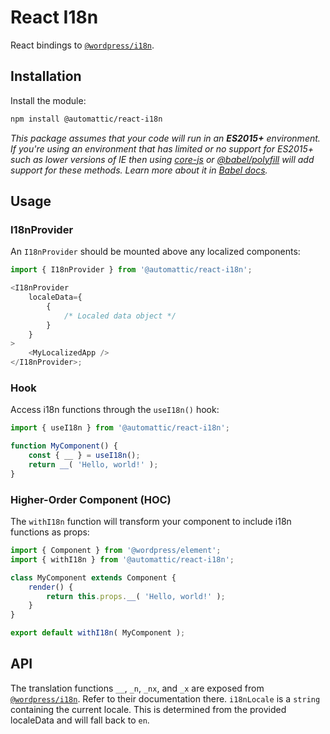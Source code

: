 # React I18n

React bindings to [`@wordpress/i18n`](https://github.com/WordPress/gutenberg/tree/HEAD/packages/i18n).

## Installation

Install the module:

```sh
npm install @automattic/react-i18n
```

_This package assumes that your code will run in an **ES2015+** environment. If you're using an environment that has limited or no support for ES2015+ such as lower versions of IE then using [core-js](https://github.com/zloirock/core-js) or [@babel/polyfill](https://babeljs.io/docs/en/next/babel-polyfill) will add support for these methods. Learn more about it in [Babel docs](https://babeljs.io/docs/en/next/caveats)._

## Usage

### I18nProvider

An `I18nProvider` should be mounted above any localized components:

```js
import { I18nProvider } from '@automattic/react-i18n';

<I18nProvider
	localeData={
		{
			/* Localed data object */
		}
	}
>
	<MyLocalizedApp />
</I18nProvider>;
```

### Hook

Access i18n functions through the `useI18n()` hook:

```js
import { useI18n } from '@automattic/react-i18n';

function MyComponent() {
	const { __ } = useI18n();
	return __( 'Hello, world!' );
}
```

### Higher-Order Component (HOC)

The `withI18n` function will transform your component to include i18n functions as props:

```js
import { Component } from '@wordpress/element';
import { withI18n } from '@automattic/react-i18n';

class MyComponent extends Component {
	render() {
		return this.props.__( 'Hello, world!' );
	}
}

export default withI18n( MyComponent );
```

## API

The translation functions `__`, `_n`, `_nx`, and `_x` are exposed from [`@wordpress/i18n`](https://github.com/WordPress/gutenberg/tree/HEAD/packages/i18n). Refer to their documentation there.
`i18nLocale` is a `string` containing the current locale. This is determined from the provided localeData and will fall back to `en`.
